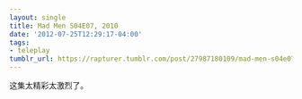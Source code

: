 ```yaml
---
layout: single
title: Mad Men S04E07, 2010
date: '2012-07-25T12:29:17-04:00'
tags:
- teleplay
tumblr_url: https://rapturer.tumblr.com/post/27987180109/mad-men-s04e07-2010
---
```

这集太精彩太激烈了。

